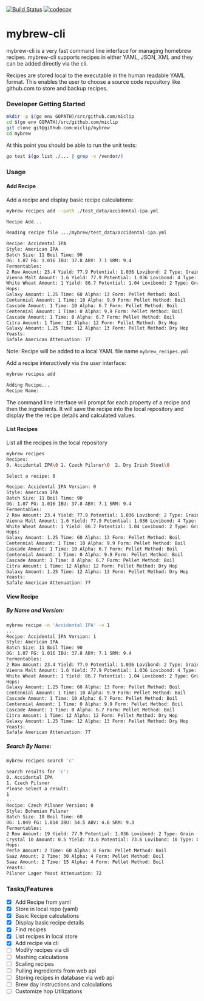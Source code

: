 [![Build Status](https://travis-ci.org/miclip/mybrew.svg?branch=master)](https://travis-ci.org/miclip/mybrew-cli)
[![codecov](https://codecov.io/gh/miclip/mybrew-cli/branch/master/graph/badge.svg)](https://codecov.io/gh/miclip/mybrew-cli)

# mybrew-cli

mybrew-cli is a very fast command line interface for managing homebrew recipes. mybrew-cli
supports recipes in either YAML, JSON, XML and they can be added directly via the cli.

Recipes are stored local to the executable in the human readable YAML format. This enables
the user to choose a source code repository like github.com to store and backup recipes.

### Developer Getting Started

```sh
mkdir -p $(go env GOPATH)/src/github.com/miclip
cd $(go env GOPATH)/src/github.com/miclip
git clone git@github.com:miclip/mybrew
cd mybrew
```
At this point you should be able to run the unit tests:

```sh
go test $(go list ./... | grep -v /vendor/)
```
### Usage

#### Add Recipe
Add a recipe and display basic recipe calculations:

```sh
mybrew recipes add --path ./test_data/accidental-ipa.yml

Recipe Add...

Reading recipe file .../mybrew/test_data/accidental-ipa.yml

Recipe: Accidental IPA
Style: American IPA
Batch Size: 11 Boil Time: 90
OG: 1.07 FG: 1.016 IBU: 37.8 ABV: 7.1 SRM: 9.4
Fermentables:
2 Row Amount: 23.4 Yield: 77.9 Potential: 1.036 Lovibond: 2 Type: Grain
Vienna Malt Amount: 1.6 Yield: 77.9 Potential: 1.036 Lovibond: 4 Type: Grain
White Wheat Amount: 1 Yield: 86.7 Potential: 1.04 Lovibond: 2 Type: Grain
Hops:
Galaxy Amount: 1.25 Time: 60 Alpha: 13 Form: Pellet Method: Boil
Centennial Amount: 1 Time: 10 Alpha: 9.9 Form: Pellet Method: Boil
Cascade Amount: 1 Time: 10 Alpha: 6.7 Form: Pellet Method: Boil
Centennial Amount: 1 Time: 0 Alpha: 9.9 Form: Pellet Method: Boil
Cascade Amount: 1 Time: 0 Alpha: 6.7 Form: Pellet Method: Boil
Citra Amount: 1 Time: 12 Alpha: 12 Form: Pellet Method: Dry Hop
Galaxy Amount: 1.25 Time: 12 Alpha: 13 Form: Pellet Method: Dry Hop
Yeasts:
Safale American Attenuation: 77
```

Note: Recipe will be added to a local YAML file name `mybrew_recipes.yml`

Add a recipe interactively via the user interface:

```sh
mybrew recipes add

Adding Recipe...
Recipe Name:
```
The command line interface will prompt for each property of a recipe and then
the ingredients. It will save the recipe into the local repository and display the
the recipe details and calculated values.

#### List Recipes
List all the recipes in the local repository

```sh
mybrew recipes
Recipes:
0. Accidental IPA\0	1. Czech Pilsner\0	2. Dry Irish Stout\0

Select a recipe: 0

Recipe: Accidental IPA Version: 0
Style: American IPA
Batch Size: 11 Boil Time: 90
OG: 1.07 FG: 1.016 IBU: 37.8 ABV: 7.1 SRM: 9.4
Fermentables:
2 Row Amount: 23.4 Yield: 77.9 Potential: 1.036 Lovibond: 2 Type: Grain
Vienna Malt Amount: 1.6 Yield: 77.9 Potential: 1.036 Lovibond: 4 Type: Grain
White Wheat Amount: 1 Yield: 86.7 Potential: 1.04 Lovibond: 2 Type: Grain
Hops:
Galaxy Amount: 1.25 Time: 60 Alpha: 13 Form: Pellet Method: Boil
Centennial Amount: 1 Time: 10 Alpha: 9.9 Form: Pellet Method: Boil
Cascade Amount: 1 Time: 10 Alpha: 6.7 Form: Pellet Method: Boil
Centennial Amount: 1 Time: 0 Alpha: 9.9 Form: Pellet Method: Boil
Cascade Amount: 1 Time: 0 Alpha: 6.7 Form: Pellet Method: Boil
Citra Amount: 1 Time: 12 Alpha: 12 Form: Pellet Method: Dry Hop
Galaxy Amount: 1.25 Time: 12 Alpha: 13 Form: Pellet Method: Dry Hop
Yeasts:
Safale American Attenuation: 77
```

#### View Recipe
##### By Name and Version:

```sh
mybrew recipe -n 'Accidental IPA' -v 1
...
Recipe: Accidental IPA Version: 1
Style: American IPA
Batch Size: 11 Boil Time: 90
OG: 1.07 FG: 1.016 IBU: 37.8 ABV: 7.1 SRM: 9.4
Fermentables:
2 Row Amount: 23.4 Yield: 77.9 Potential: 1.036 Lovibond: 2 Type: Grain
Vienna Malt Amount: 1.6 Yield: 77.9 Potential: 1.036 Lovibond: 4 Type: Grain
White Wheat Amount: 1 Yield: 86.7 Potential: 1.04 Lovibond: 2 Type: Grain
Hops:
Galaxy Amount: 1.25 Time: 60 Alpha: 13 Form: Pellet Method: Boil
Centennial Amount: 1 Time: 10 Alpha: 9.9 Form: Pellet Method: Boil
Cascade Amount: 1 Time: 10 Alpha: 6.7 Form: Pellet Method: Boil
Centennial Amount: 1 Time: 0 Alpha: 9.9 Form: Pellet Method: Boil
Cascade Amount: 1 Time: 0 Alpha: 6.7 Form: Pellet Method: Boil
Citra Amount: 1 Time: 12 Alpha: 12 Form: Pellet Method: Dry Hop
Galaxy Amount: 1.25 Time: 12 Alpha: 13 Form: Pellet Method: Dry Hop
Yeasts:
Safale American Attenuation: 77
```

##### Search By Name:

```sh
mybrew recipes search 'c'

Search results for 'c':
0. Accidental IPA
1. Czech Pilsner
Please select a result:
1
...
Recipe: Czech Pilsner Version: 0
Style: Bohemian Pilsner
Batch Size: 10 Boil Time: 60
OG: 1.049 FG: 1.014 IBU: 54.5 ABV: 4.6 SRM: 9.3
Fermentables:
2 Row Amount: 19 Yield: 77.9 Potential: 1.036 Lovibond: 2 Type: Grain
Crystal 10 Amount: 0.5 Yield: 73.6 Potential: 73.6 Lovibond: 10 Type: Grain
Hops:
Perle Amount: 2 Time: 60 Alpha: 8 Form: Pellet Method: Boil
Saaz Amount: 2 Time: 30 Alpha: 4 Form: Pellet Method: Boil
Saaz Amount: 2 Time: 15 Alpha: 4 Form: Pellet Method: Boil
Yeasts:
Pilsner Lager Yeast Attenuation: 72
```

### Tasks/Features

- [x] Add Recipe from yaml
- [x] Store in local repo (yaml)
- [x] Basic Recipe calculations
- [x] Display basic recipe details
- [x] Find recipes
- [x] List recipes in local store
- [x] Add recipe via cli
- [ ] Modify recipes via cli
- [ ] Mashing calculations
- [ ] Scaling recipes
- [ ] Pulling ingredients from web api
- [ ] Storing recipes in database via web api
- [ ] Brew day instructions and calculations
- [ ] Customize hop Utilizations
